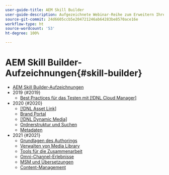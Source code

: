 ```yaml
---
user-guide-title: AEM Skill Builder
user-guide-description: Aufgezeichnete Webinar-Reihe zum Erweitern Ihres Wissens und Optimieren Ihrer Investition in Adobe [!DNL Experience Manager].
source-git-commit: 24d6605ccb5e204721246ab64283be8570ace16e
workflow-type: ht
source-wordcount: '53'
ht-degree: 100%

---
```



# AEM Skill Builder-Aufzeichnungen{#skill-builder}

* [AEM Skill Builder-Aufzeichnungen](overview.md)
* 2019 {#2019}
   * [Best Practices für das Testen mit [!DNL Cloud Manager]](./2019/cloud-manager-testing.md)
* 2020 {#2020}
   * [[!DNL Asset Link]](./2020/asset-link.md)
   * [Brand Portal](./2020/brand-portal.md)
   * [[!DNL Dynamic Media]](./2020/dynamic-media.md)
   * [Ordnerstruktur und Suchen](./2020/folder-structure-search.md)
   * [Metadaten](./2020/metadata.md)
* 2021 {#2021}
   * [Grundlagen des Authorings](./2021/authoring-fundamentals.md)
   * [Verwalten von Media Library](./2021/media-library-administration.md)
   * [Tools für die Zusammenarbeit](./2021/collaboration-tools.md)
   * [Omni-Channel-Erlebnisse](./2021/omnichannel-experiences.md)
   * [MSM und Übersetzungen](./2021/multi-site-management-web-translation.md)
   * [Content-Management](./2021/traditional-headless-content-management.md)

<!--

Articles must be added to this TOC file in order to render.

Use this list format to specify links to articles and section headings that expand and collapse in the left rail of the user guide.

An article link CANNOT be used as a section heading.
-->
